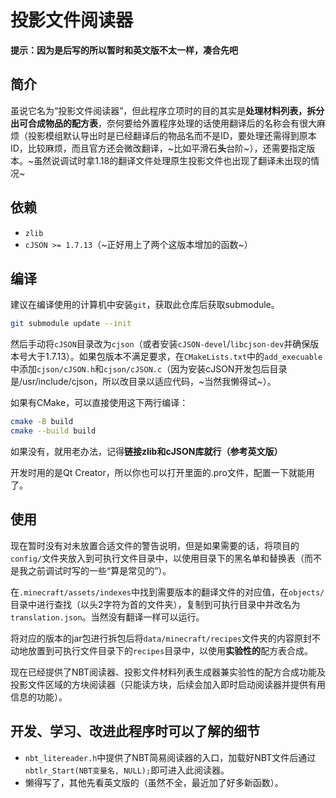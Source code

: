 # 投影文件阅读器

**提示：因为是后写的所以暂时和英文版不太一样，凑合先吧**

## 简介

虽说它名为“投影文件阅读器”，但此程序立项时的目的其实是**处理材料列表，拆分出可合成物品的配方表**，奈何要给外置程序处理的话使用翻译后的名称会有很大麻烦（投影模组默认导出时是已经翻译后的物品名而不是ID，要处理还需得到原本ID，比较麻烦，而且官方还会微改翻译，~比如平滑石**头**台阶~），还需要指定版本。~虽然说调试时拿1.18的翻译文件处理原生投影文件也出现了翻译未出现的情况~

## 依赖

- `zlib`
- `cJSON >= 1.7.13`（~正好用上了两个这版本增加的函数~）

## 编译

建议在编译使用的计算机中安装`git`，获取此仓库后获取submodule。

```bash
git submodule update --init
```

然后手动将`cJSON`目录改为`cjson`（或者安装`cJSON-devel`/`libcjson-dev`并确保版本号大于1.7.13）。如果包版本不满足要求，在`CMakeLists.txt`中的`add_execuable`中添加`cjson/cJSON.h`和`cjson/cJSON.c`（因为安装cJSON开发包后目录是/usr/include/cjson，所以改目录以适应代码，~当然我懒得试~）。

如果有CMake，可以直接使用这下两行编译：

```bash
cmake -B build
cmake --build build
```

如果没有，就用老办法，记得**链接zlib和cJSON库就行（参考英文版）**

开发时用的是Qt Creator，所以你也可以打开里面的.pro文件，配置一下就能用了。

## 使用

现在暂时没有对未放置合适文件的警告说明，但是如果需要的话，将项目的`config/`文件夹放入到可执行文件目录中，以使用目录下的黑名单和替换表（而不是我之前调试时写的一些“算是常见的”）。

在`.minecraft/assets/indexes`中找到需要版本的翻译文件的对应值，在`objects/`目录中进行查找（以头2字符为首的文件夹），复制到可执行目录中并改名为`translation.json`。当然没有翻译一样可以运行。

将对应的版本的jar包进行拆包后将`data/minecraft/recipes`文件夹的内容原封不动地放置到可执行文件目录下的`recipes`目录中，以使用**实验性的**配方表合成。

现在已经提供了NBT阅读器、投影文件材料列表生成器兼实验性的配方合成功能及投影文件区域的方块阅读器（只能读方块，后续会加入即时启动阅读器并提供有用信息的功能）。

## 开发、学习、改进此程序时可以了解的细节

* `nbt_litereader.h`中提供了NBT简易阅读器的入口，加载好NBT文件后通过`nbtlr_Start(NBT变量名, NULL);`即可进入此阅读器。
* 懒得写了，其他先看英文版的（虽然不全，最近加了好多新函数）。
